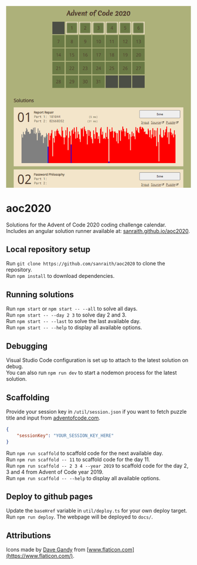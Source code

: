 <img align="center" src="util/screenshot.png" alt="Screenshot" />  
  
# aoc2020

Solutions for the Advent of Code 2020 coding challenge calendar.  
Includes an angular solution runner available at: [sanraith.github.io/aoc2020](https://sanraith.github.io/aoc2020).

## Local repository setup

Run `git clone https://github.com/sanraith/aoc2020` to clone the repository.  
Run `npm install` to download dependencies.

## Running solutions

Run `npm start` or `npm start -- --all` to solve all days.  
Run `npm start -- --day 2 3` to solve day 2 and 3.  
Run `npm start -- --last` to solve the last available day.  
Run `npm start -- --help` to display all available options.

## Debugging

Visual Studio Code configuration is set up to attach to the latest solution on debug.  
You can also run `npm run dev` to start a nodemon process for the latest solution.

## Scaffolding

Provide your session key in `/util/session.json` if you want to fetch puzzle title and input from [adventofcode.com](https://adventofcode.com).

```json
{
    "sessionKey": "YOUR_SESSION_KEY_HERE"
}
```

Run `npm run scaffold` to scaffold code for the next available day.  
Run `npm run scaffold -- 11` to scaffold code for the day 11.  
Run `npm run scaffold -- 2 3 4 --year 2019` to scaffold code for the day 2, 3 and 4 from Advent of Code year 2019.  
Run `npm run scaffold -- --help` to display all available options.

## Deploy to github pages

Update the `baseHref` variable in `util/deploy.ts` for your own deploy target.  
Run `npm run deploy`. The webpage will be deployed to `docs/`.

## Attributions

Icons made by [Dave Gandy](https://www.flaticon.com/authors/dave-gandy) from [www.flaticon.com](https://www.flaticon.com/).
